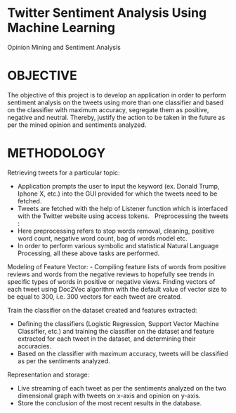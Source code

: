 # Twitter Sentiment Analysis Using Machine Learning
Opinion Mining and Sentiment Analysis


# OBJECTIVE
The objective of this project is to develop an application in order to perform sentiment
analysis on the tweets using more than one classifier and based on the classifier with
maximum accuracy, segregate them as positive, negative and neutral. Thereby, justify the
action to be taken in the future as per the mined opinion and sentiments analyzed.


# METHODOLOGY

Retrieving tweets for a particular topic:
- Application prompts the user to input the keyword (ex. Donald Trump, Iphone X, etc.) into the GUI provided for which the tweets need to be fetched.
- Tweets are fetched with the help of Listener function which is interfaced with the Twitter website using access tokens.
 
Preprocessing the tweets :
- Here preprocessing refers to stop words removal, cleaning, positive word count, negative word count, bag of words model etc. 
- In order to perform various symbolic and statistical Natural Language Processing, all these above tasks are performed.

Modeling of Feature Vector:
- Compiling feature lists of words from positive reviews and words from the negative reviews to hopefully see trends in specific types of words in positive or negative views.
Finding vectors of each tweet using Doc2Vec algorithm with the default value of vector size to be equal to 300, i.e. 300  vectors for each tweet are created.

Train the classifier on the dataset created and features extracted:
- Defining the classifiers (Logistic Regression, Support Vector Machine Classifier, etc.) and training the classifier on the dataset and feature extracted for each tweet in the dataset, and  determining their accuracies.
- Based on the classifier with maximum accuracy,  tweets will be classified as per the sentiments analyzed.

Representation and storage:
- Live streaming of each tweet as per the sentiments analyzed  on the two dimensional graph with tweets on x-axis and opinion on y-axis.
- Store the conclusion of the most recent results in the database.
